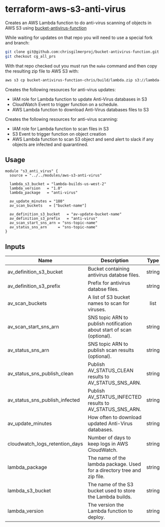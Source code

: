 <!-- BEGINNING OF PRE-COMMIT-TERRAFORM DOCS HOOK -->

# terraform-aws-s3-anti-virus

Creates an AWS Lambda function to do anti-virus scanning of objects in AWS S3
using [bucket-antivirus-function](https://github.com/upsidetravel/bucket-antivirus-function)

While waiting for updates on that repo you will need to use a special fork and branch:

```sh
git clone git@github.com:chrisgilmerproj/bucket-antivirus-function.git
git checkout cg_all_prs
```

With that repo checked out you must run the `make` command and then copy the resulting zip file
to AWS S3 with:

```sh
aws s3 cp bucket-antivirus-function-chris/build/lambda.zip s3://lambda-builds-us-west-2/anti-virus/VERSION/anti-virus.zip
```

Creates the following resources for anti-virus updates:

* IAM role for Lambda function to update Anti-Virus databases in S3
* CloudWatch Event to trigger function on a schedule.
* AWS Lambda function to download Anti-Virus databases files to S3

Creates the following resources for anti-virus scanning:

* IAM role for Lambda function to scan files in S3
* S3 Event to trigger function on object creation
* AWS Lambda function to scan S3 object and send alert to slack if any objects are infected and quarantined.

## Usage

```hcl
module "s3_anti_virus" {
  source = "../../modules/aws-s3-anti-virus"

  lambda_s3_bucket = "lambda-builds-us-west-2"
  lambda_version   = "1.0"
  lambda_package   = "anti-virus"

  av_update_minutes = "180"
  av_scan_buckets   = ["bucket-name"]

  av_definition_s3_bucket   = "av-update-bucket-name"
  av_definition_s3_prefix   = "anti-virus"
  av_scan_start_sns_arn = "sns-topic-name"
  av_status_sns_arn     = "sns-topic-name"
}
```

## Inputs

| Name | Description | Type | Default | Required |
|------|-------------|:----:|:-----:|:-----:|
| av\_definition\_s3\_bucket | Bucket containing antivirus databse files. | string | n/a | yes |
| av\_definition\_s3\_prefix | Prefix for antivirus databse files. | string | `"clamav_defs"` | no |
| av\_scan\_buckets | A list of S3 bucket names to scan for viruses. | list | n/a | yes |
| av\_scan\_start\_sns\_arn | SNS topic ARN to publish notification about start of scan (optional). | string | `""` | no |
| av\_status\_sns\_arn | SNS topic ARN to publish scan results (optional). | string | `""` | no |
| av\_status\_sns\_publish\_clean | Publish AV_STATUS_CLEAN results to AV_STATUS_SNS_ARN. | string | `"True"` | no |
| av\_status\_sns\_publish\_infected | Publish AV_STATUS_INFECTED results to AV_STATUS_SNS_ARN. | string | `"True"` | no |
| av\_update\_minutes | How often to download updated Anti-Virus databases. | string | `"180"` | no |
| cloudwatch\_logs\_retention\_days | Number of days to keep logs in AWS CloudWatch. | string | `"90"` | no |
| lambda\_package | The name of the lambda package. Used for a directory tree and zip file. | string | `"anti-virus"` | no |
| lambda\_s3\_bucket | The name of the S3 bucket used to store the Lambda builds. | string | n/a | yes |
| lambda\_version | The version the Lambda function to deploy. | string | n/a | yes |

<!-- END OF PRE-COMMIT-TERRAFORM DOCS HOOK -->
